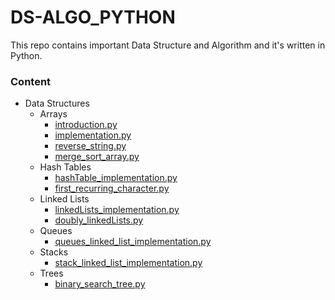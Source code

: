 # DS-ALGO_PYTHON
This repo contains important Data Structure and Algorithm and it's written in Python.

### Content

- Data Structures
  - Arrays
    - [introduction.py](https://github.com/yoayushraj99/DS-ALGO_PYTHON/blob/main/DS/Arrays/introduction.py)
    - [implementation.py](https://github.com/yoayushraj99/DS-ALGO_PYTHON/blob/main/DS/Arrays/implementation.py)
    - [reverse_string.py](https://github.com/yoayushraj99/DS-ALGO_PYTHON/blob/main/DS/Arrays/reverse_string.py)
    - [merge_sort_array.py](https://github.com/yoayushraj99/DS-ALGO_PYTHON/blob/main/DS/Arrays/merge_sort_array.py)
  - Hash Tables
    - [hashTable_implementation.py](https://github.com/yoayushraj99/DS-ALGO_PYTHON/blob/main/DS/Hash%20Tables/hashTable_implementation.py)
    - [first_recurring_character.py](https://github.com/yoayushraj99/DS-ALGO_PYTHON/blob/main/DS/Hash%20Tables/first_recurring_character.py)
  - Linked Lists
    - [linkedLists_implementation.py](https://github.com/yoayushraj99/DS-ALGO_PYTHON/blob/main/DS/Linked%20Lists/linkedLists_implementation.py)
    - [doubly_linkedLists.py](https://github.com/yoayushraj99/DS-ALGO_PYTHON/blob/main/DS/Linked%20Lists/doubly_linkedLists.py)
  - Queues
    - [queues_linked_list_implementation.py](https://github.com/yoayushraj99/DS-ALGO_PYTHON/blob/main/DS/Queues/queues_linked_list_implementation.py)
  - Stacks
    - [stack_linked_list_implementation.py](https://github.com/yoayushraj99/DS-ALGO_PYTHON/blob/main/DS/Stacks/stack_linked_list_implementation.py)
  - Trees
    - [binary_search_tree.py](https://github.com/yoayushraj99/DS-ALGO_PYTHON/blob/main/DS/Trees/binary_search_tree.py)
